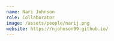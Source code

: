 ```yaml
---
name: Nari Johnson
role: Collaborator
image: /assets/people/narij.png
website: https://njohnson99.github.io/
---
```

